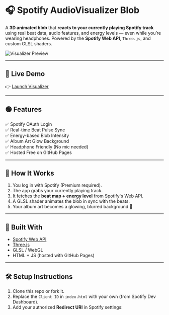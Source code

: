 # 🎧 Spotify AudioVisualizer Blob

A **3D animated blob** that **reacts to your currently playing Spotify track** using real beat data, audio features, and energy levels — even while you’re wearing headphones. Powered by the **Spotify Web API**, `Three.js`, and custom GLSL shaders.

![Visualizer Preview](https://christiandmelendez.github.io/AudioVisualizer/preview.gif) <!-- optional if you upload a demo gif -->

---

## 🚀 Live Demo
👉 [Launch Visualizer](https://christiandmelendez.github.io/AudioVisualizer/)

---

## 🟢 Features

✅ Spotify OAuth Login  
✅ Real-time Beat Pulse Sync  
✅ Energy-based Blob Intensity  
✅ Album Art Glow Background  
✅ Headphone Friendly (No mic needed)  
✅ Hosted Free on GitHub Pages  

---

## 🧠 How It Works

1. You log in with Spotify (Premium required).
2. The app grabs your currently playing track.
3. It fetches the **beat map + energy level** from Spotify's Web API.
4. A GLSL shader animates the blob in sync with the beats.
5. Your album art becomes a glowing, blurred background 🎨

---

## 🧪 Built With

- [Spotify Web API](https://developer.spotify.com/documentation/web-api/)
- [Three.js](https://threejs.org/)
- GLSL / WebGL
- HTML + JS (hosted with GitHub Pages)

---

## 🛠 Setup Instructions

1. Clone this repo or fork it.
2. Replace the `Client ID` in `index.html` with your own (from Spotify Dev Dashboard).
3. Add your authorized **Redirect URI** in Spotify settings:
